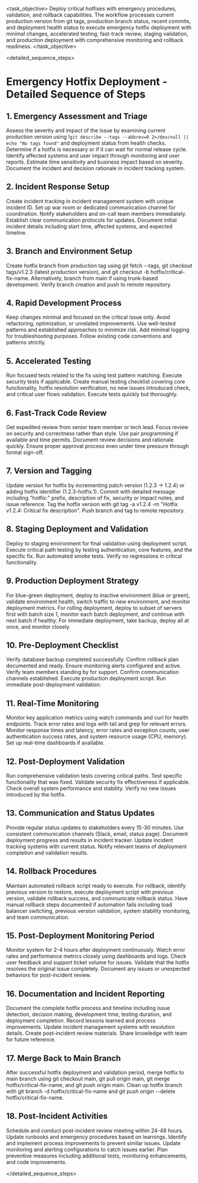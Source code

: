 <task name="Emergency Hotfix Deployment">

<task_objective>
Deploy critical hotfixes with emergency procedures, validation, and rollback capabilities. The workflow processes current production version from git tags, production branch status, recent commits, and deployment health status to execute emergency hotfix deployment with minimal changes, accelerated testing, fast-track review, staging validation, and production deployment with comprehensive monitoring and rollback readiness.
</task_objective>

<detailed_sequence_steps>
# Emergency Hotfix Deployment - Detailed Sequence of Steps

## 1. Emergency Assessment and Triage

Assess the severity and impact of the issue by examining current production version using !`git describe --tags --abbrev=0 2>/dev/null || echo "No tags found"` and deployment status from health checks. Determine if a hotfix is necessary or if it can wait for normal release cycle. Identify affected systems and user impact through monitoring and user reports. Estimate time sensitivity and business impact based on severity. Document the incident and decision rationale in incident tracking system.

## 2. Incident Response Setup

Create incident tracking in incident management system with unique incident ID. Set up war room or dedicated communication channel for coordination. Notify stakeholders and on-call team members immediately. Establish clear communication protocols for updates. Document initial incident details including start time, affected systems, and expected timeline.

## 3. Branch and Environment Setup

Create hotfix branch from production tag using git fetch --tags, git checkout tags/v1.2.3 (latest production version), and git checkout -b hotfix/critical-fix-name. Alternatively, branch from main if using trunk-based development. Verify branch creation and push to remote repository.

## 4. Rapid Development Process

Keep changes minimal and focused on the critical issue only. Avoid refactoring, optimization, or unrelated improvements. Use well-tested patterns and established approaches to minimize risk. Add minimal logging for troubleshooting purposes. Follow existing code conventions and patterns strictly.

## 5. Accelerated Testing

Run focused tests related to the fix using test pattern matching. Execute security tests if applicable. Create manual testing checklist covering core functionality, hotfix resolution verification, no new issues introduced check, and critical user flows validation. Execute tests quickly but thoroughly.

## 6. Fast-Track Code Review

Get expedited review from senior team member or tech lead. Focus review on security and correctness rather than style. Use pair programming if available and time permits. Document review decisions and rationale quickly. Ensure proper approval process even under time pressure through formal sign-off.

## 7. Version and Tagging

Update version for hotfix by incrementing patch version (1.2.3 -> 1.2.4) or adding hotfix identifier (1.2.3-hotfix.1). Commit with detailed message including "hotfix:" prefix, description of fix, security or impact notes, and issue reference. Tag the hotfix version with git tag -a v1.2.4 -m "Hotfix v1.2.4: Critical fix description". Push branch and tag to remote repository.

## 8. Staging Deployment and Validation

Deploy to staging environment for final validation using deployment script. Execute critical path testing by testing authentication, core features, and the specific fix. Run automated smoke tests. Verify no regressions in critical functionality.

## 9. Production Deployment Strategy

For blue-green deployment, deploy to inactive environment (blue or green), validate environment health, switch traffic to new environment, and monitor deployment metrics. For rolling deployment, deploy to subset of servers first with batch size 1, monitor each batch deployment, and continue with next batch if healthy. For immediate deployment, take backup, deploy all at once, and monitor closely.

## 10. Pre-Deployment Checklist

Verify database backup completed successfully. Confirm rollback plan documented and ready. Ensure monitoring alerts configured and active. Verify team members standing by for support. Confirm communication channels established. Execute production deployment script. Run immediate post-deployment validation.

## 11. Real-Time Monitoring

Monitor key application metrics using watch commands and curl for health endpoints. Track error rates and logs with tail and grep for relevant errors. Monitor response times and latency, error rates and exception counts, user authentication success rates, and system resource usage (CPU, memory). Set up real-time dashboards if available.

## 12. Post-Deployment Validation

Run comprehensive validation tests covering critical paths. Test specific functionality that was fixed. Validate security fix effectiveness if applicable. Check overall system performance and stability. Verify no new issues introduced by the hotfix.

## 13. Communication and Status Updates

Provide regular status updates to stakeholders every 15-30 minutes. Use consistent communication channels (Slack, email, status page). Document deployment progress and results in incident tracker. Update incident tracking systems with current status. Notify relevant teams of deployment completion and validation results.

## 14. Rollback Procedures

Maintain automated rollback script ready to execute. For rollback, identify previous version to restore, execute deployment script with previous version, validate rollback success, and communicate rollback status. Have manual rollback steps documented if automation fails including load balancer switching, previous version validation, system stability monitoring, and team communication.

## 15. Post-Deployment Monitoring Period

Monitor system for 2-4 hours after deployment continuously. Watch error rates and performance metrics closely using dashboards and logs. Check user feedback and support ticket volume for issues. Validate that the hotfix resolves the original issue completely. Document any issues or unexpected behaviors for post-incident review.

## 16. Documentation and Incident Reporting

Document the complete hotfix process and timeline including issue detection, decision making, development time, testing duration, and deployment completion. Record lessons learned and process improvements. Update incident management systems with resolution details. Create post-incident review materials. Share knowledge with team for future reference.

## 17. Merge Back to Main Branch

After successful hotfix deployment and validation period, merge hotfix to main branch using git checkout main, git pull origin main, git merge hotfix/critical-fix-name, and git push origin main. Clean up hotfix branch with git branch -d hotfix/critical-fix-name and git push origin --delete hotfix/critical-fix-name.

## 18. Post-Incident Activities

Schedule and conduct post-incident review meeting within 24-48 hours. Update runbooks and emergency procedures based on learnings. Identify and implement process improvements to prevent similar issues. Update monitoring and alerting configurations to catch issues earlier. Plan preventive measures including additional tests, monitoring enhancements, and code improvements.

</detailed_sequence_steps>

</task>
